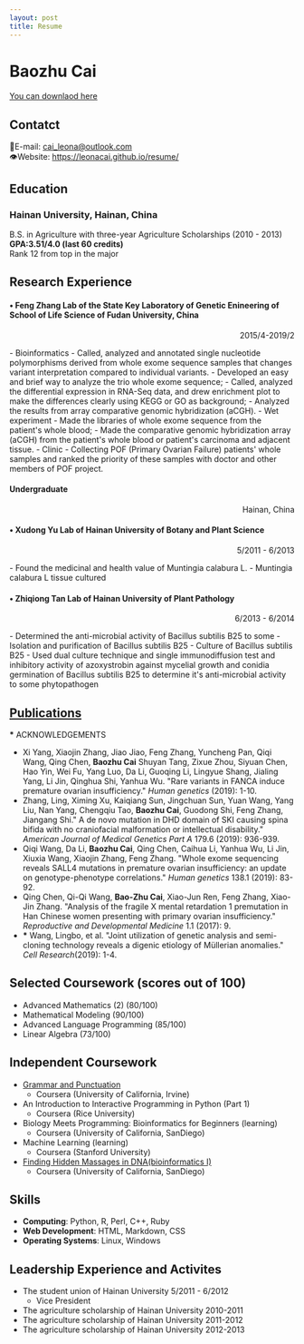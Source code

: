 ```yaml
---
layout: post
title: Resume
---
```


# Baozhu Cai
[You can downlaod here](https://github.com/LeonaCai/LeonaCai.github.io/raw/master/img/Baozhu_cai.pdf)
## Contatct
📧E-mail: cai_leona@outlook.com  
👁‍Website: <https://leonacai.github.io/resume/>

## Education
### Hainan University, Hainan, China
B.S. in Agriculture with three-year Agriculture Scholarships (2010 - 2013)  
**GPA:3.51/4.0 (last 60 credits)**  
Rank 12 from top in the major

## Research Experience
#### • Feng Zhang Lab of the State Key Laboratory of Genetic Enineering of School of Life Science of Fudan University, China
<p align="right">2015/4-2019/2</p>
- Bioinformatics
    - Called, analyzed and annotated single nucleotide polymorphisms derived from whole exome sequence samples that changes variant interpretation compared to individual variants.
    - Developed an easy and brief way to analyze the trio whole exome sequence;
    - Called, analyzed the differential    expression in RNA-Seq data, and drew enrichment plot to make the differences clearly using KEGG or GO as background;
    - Analyzed the results from array comparative genomic hybridization (aCGH).
- Wet experiment
    - Made the libraries of whole exome sequence from the patient's whole blood;
    - Made the comparative genomic hybridization array (aCGH) from the patient's whole blood or patient's carcinoma and adjacent tissue.
- Clinic
    - Collecting POF (Primary Ovarian Failure) patients' whole samples and ranked the priority of these samples with doctor and other members of POF project.

#### **Undergraduate**
<p align="right">Hainan, China</p>

#### • Xudong Yu Lab of Hainan University of Botany and Plant Science
<p align="right">5/2011 - 6/2013</p>
- Found the medicinal and health value of Muntingia calabura L.
    - Muntingia calabura L tissue cultured

#### • Zhiqiong Tan Lab of Hainan University of Plant Pathology 
<p align="right">6/2013 - 6/2014</p>
- Determined the anti-microbial activity of Bacillus subtilis B25 to some 
    - Isolation and purification of Bacillus subtilis B25
    - Culture of Bacillus subtilis B25
    - Used dual culture technique and single immunodiffusion test and inhibitory activity of azoxystrobin against mycelial growth and conidia germination of Bacillus subtilis B25 to determine it's anti-microbial activity to some phytopathogen

## [Publications](https://scholar.google.com/citations?user=QgEkkNEAAAAJ&hl=en)
 **\*** ACKNOWLEDGEMENTS
- Xi Yang, Xiaojin Zhang, Jiao Jiao, Feng Zhang, Yuncheng Pan, Qiqi Wang, Qing Chen, **Baozhu Cai** Shuyan Tang, Zixue Zhou, Siyuan Chen, Hao Yin, Wei Fu, Yang Luo, Da Li, Guoqing Li, Lingyue Shang, Jialing Yang, Li Jin, Qinghua Shi, Yanhua Wu. "Rare variants in FANCA induce premature ovarian insufficiency." *Human genetics* (2019): 1-10.
- Zhang, Ling, Ximing Xu, Kaiqiang Sun, Jingchuan Sun, Yuan Wang, Yang Liu, Nan Yang, Chengqiu Tao,  **Baozhu Cai**, Guodong Shi, Feng Zhang, Jiangang Shi." A de novo mutation in DHD domain of SKI causing spina bifida with no craniofacial malformation or intellectual disability." *American Journal of Medical Genetics Part A* 179.6 (2019): 936-939.
- Qiqi Wang, Da Li, **Baozhu Cai**, Qing Chen, Caihua Li, Yanhua Wu, Li Jin, Xiuxia Wang, Xiaojin Zhang, Feng Zhang. "Whole exome sequencing reveals SALL4 mutations in premature ovarian insufficiency: an update on genotype-phenotype correlations." *Human genetics* 138.1 (2019): 83-92.
- Qing Chen, Qi-Qi Wang, **Bao-Zhu Cai**, Xiao-Jun Ren, Feng Zhang, Xiao-Jin Zhang. "Analysis of the fragile X mental retardation 1 premutation in Han Chinese women presenting with primary ovarian insufficiency." *Reproductive and Developmental Medicine* 1.1 (2017): 9.
- **\*** Wang, Lingbo, et al. "Joint utilization of genetic analysis and semi-cloning technology reveals a digenic etiology of Müllerian anomalies." *Cell Research*(2019): 1-4.

## Selected Coursework (scores out of 100)  
- Advanced Mathematics (2) (80/100)
- Mathematical Modeling (90/100)
- Advanced Language Programming (85/100)
- Linear Algebra (73/100)

## Independent Coursework
- [Grammar and Punctuation](https://www.coursera.org/account/accomplishments/certificate/KSYN2RP3XQRT)
    - Coursera (University of California, Irvine)
- An Introduction to Interactive Programming in Python (Part 1) 
    - Coursera (Rice University)
- Biology Meets Programming: Bioinformatics for Beginners (learning) 
    - Coursera (University of California, SanDiego)
- Machine Learning (learning) 
    - Coursera (Stanford University)
- [Finding Hidden Massages in DNA(bioinformatics I)](https://www.coursera.org/account/accomplishments/certificate/RZPX8KYDCNTP)
    - Coursera (University of California, SanDiego)

## Skills
- **Computing**: Python, R, Perl, C++, Ruby
- **Web Development**: HTML, Markdown, CSS
- **Operating Systems**: Linux, Windows

## Leadership Experience and Activites
- The student union of Hainan University                                         5/2011 - 6/2012
    - Vice President
- The agriculture scholarship of Hainan University  2010-2011
- The agriculture scholarship of Hainan University  2011-2012
- The agriculture scholarship of Hainan University  2012-2013


